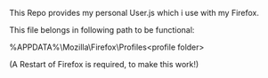 This Repo provides my personal User.js which i use with my Firefox.

This file belongs in following path to be functional:

%APPDATA%\Mozilla\Firefox\Profiles\<profile folder>

(A Restart of Firefox is required, to make this work!)

